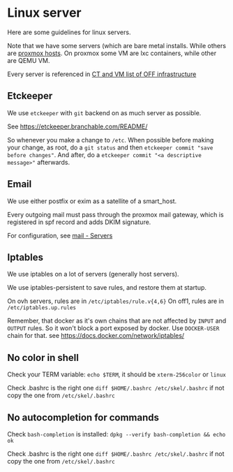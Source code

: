 # Linux server

Here are some guidelines for linux servers.

Note that we have some servers (which are bare metal installs.
While others are [proxmox hosts](./proxmox.md).
On proxmox some VM are lxc containers, while other are QEMU VM.

Every server is referenced in 
[CT and VM list of OFF infrastructure](https://docs.google.com/document/d/14x5yPdcJ8uLoc5zb0HYjb_EYUIWZzOlaPWYyLSuIcTw/edit?resourcekey=0-h0h9ksbTUBykEDuBkXH4fg#)

## Etckeeper

We use `etckeeper` with `git` backend on as much server as possible.

See https://etckeeper.branchable.com/README/

So whenever you make a change to `/etc`.
When possible before making your change, 
as root, do a `git status` and then `etckeeper commit "save before changes"`.
And after, do a `etckeeper commit "<a descriptive message>"` afterwards.

## Email

We use either postfix or exim as a satellite of a smart_host.

Every outgoing mail must pass through the proxmox mail gateway,
which is registered in spf record and adds DKIM signature.

For configuration, see [mail - Servers](./mail.md#servers)

## Iptables

We use iptables on a lot of servers (generally host servers).

We use iptables-persistent to save rules, and restore them at startup.

On ovh servers, rules are in `/etc/iptables/rule.v{4,6}`
On off1, rules are in `/etc/iptables.up.rules`

Remember, that docker as it's own chains that are not affected by `INPUT` and `OUTPUT` rules.
So it won't block a port exposed by docker. Use `DOCKER-USER` chain for that.
see https://docs.docker.com/network/iptables/

## No color in shell

Check your TERM variable: `echo $TERM`, it should be `xterm-256color` or `linux`

Check .bashrc is the right one `diff $HOME/.bashrc /etc/skel/.bashrc`
if not copy the one from `/etc/skel/.bashrc`

## No autocompletion for commands

Check `bash-completion` is installed: `dpkg --verify bash-completion && echo ok`

Check .bashrc is the right one `diff $HOME/.bashrc /etc/skel/.bashrc`
if not copy the one from `/etc/skel/.bashrc`
